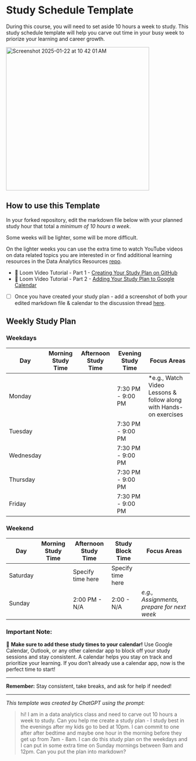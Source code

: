 # Study Schedule Template

During this course, you will need to set aside 10 hours a week to study. This study schedule template will help you carve out time in your busy week to priorize your learning and career growth. 

 <img width="392" alt="Screenshot 2025-01-22 at 10 42 01 AM" src="https://github.com/user-attachments/assets/685d09f5-6b36-49c0-8efb-362868bd9e8c" />

## How to use this Template 

In your forked repository, edit the markdown file below with your planned study hour that total a _minimum of 10 hours a week_. 

Some weeks will be lighter, some will be more difficult. 

On the lighter weeks you can use the extra time to watch YouTube videos on data related topics you are interested in or find additional learning resources in the Data Analytics Resources [repo](https://github.com/Tech-Moms/data-analytics-course). 

- 🎥 Loom Video Tutorial - Part 1 - [Creating Your Study Plan on GitHub](https://www.loom.com/share/ec7e9100a2e54b4d87c549a4f9b3349f?sid=9b172357-3c3e-453d-aedb-15b2b6949592)
- 📆 Loom Video Tutorial - Part 2 - [Adding Your Study Plan to Google Calendar ](https://www.loom.com/share/bc837e544ad94b7dbd96b3543e5bf68b?sid=39090e44-278b-45d9-9ed9-1420f4686654)

- [ ] Once you have created your study plan - add a screenshot of both your edited markdown file & calendar to the discussion thread [here](https://github.com/Tech-Moms/data-analytics-winter-2025/discussions/22). 

## Weekly Study Plan

### Weekdays
| Day       | Morning Study Time | Afternoon Study Time | Evening Study Time | Focus Areas                           |
|-----------|--------------------|----------------------|--------------------|---------------------------------------|
| Monday    | | | 7:30 PM - 9:00 PM | *e.g., Watch Video Lessons & follow along with Hands-on exercises |
| Tuesday   | | | 7:30 PM - 9:00 PM |                                       |
| Wednesday | | | 7:30 PM - 9:00 PM |                                       |
| Thursday  | | | 7:30 PM - 9:00 PM |                                       |
| Friday    | | | 7:30 PM - 9:00 PM |                                       |

### Weekend
| Day       | Morning Study Time  | Afternoon Study Time | Study Block Time         | Focus Areas                           |
|-----------|---------------------|----------------------|--------------------------|---------------------------------------|
| Saturday  | | Specify time here | Specify time here    | |
| Sunday    | | 2:00 PM - N/A| 2:00 - N/A   | *e.g., Assignments, prepare for next week* |

### Important Note:
📅 **Make sure to add these study times to your calendar!** Use Google Calendar, Outlook, or any other calendar app to block off your study sessions and stay consistent. A calendar helps you stay on track and prioritize your learning. If you don’t already use a calendar app, now is the perfect time to start!

------

**Remember:** Stay consistent, take breaks, and ask for help if needed!

___

_This template was created by ChatGPT using the prompt:_

  > hi! I am in a data analytics class and need to carve out 10 hours a week to study. Can you help me create a study plan - I study best in the evenings after my kids go to bed at 10pm. I can commit to one after after bedtime and maybe one hour in the morning before they get up from 7am - 8am. I can do this study plan on the weekdays and I can put in some extra time on Sunday mornings between 9am and 12pm. Can you put the plan into markdown? 
